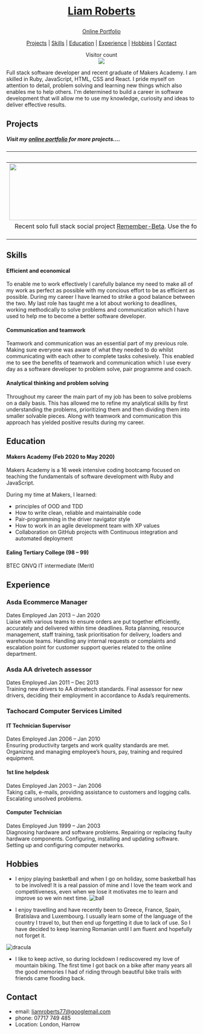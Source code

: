 <h1 align=center> 

[Liam Roberts](https://bit.ly/liams_portfolio)
</h1>

<div align="center">

[Online Portfolio](https://bit.ly/liams_portfolio)

</div>

<div align="center">

[Projects](#Projects) |
[Skills](#Skills)  |
[Education](#Education) |
[Experience](#Experience) |
[Hobbies](#Hobbies) |
[Contact](#Contact)

<p align="center"> 
  Visitor count<br>
  <img src="https://profile-counter.glitch.me/lroberts77/count.svg" />
</p>

</div>

Full stack software developer and recent graduate of Makers Academy. I am skilled in Ruby, JavaScript, HTML, CSS and React. I pride myself on attention to detail, problem solving and learning new things which also enables me to help others. I'm determined to build a career in software development that will allow me to use my knowledge, curiosity and ideas to deliver effective results.

<!-- Adaptable software developer with a can do attitude, I am a recent graduate of Makers Academy May 2020 skilled in Ruby and JavaScript. I take pride in attention to detail, problem solving and learning new things which also enables me to help others. I'm determined to work hard towards building a career in software development, where I can use the skills I have acquired and learn new ones. -->

## Projects

##### Visit my [online portfolio](https://bit.ly/liams_portfolio) for more projects....

|</a> [Rmemember-Beta](https://github.com/lroberts77/remember-beta)|</a> [React Spotify app](https://github.com/Team-react/Playlist_App)|</a> [Bank account](https://github.com/lroberts77/Bank-account) \| [Gilded Rose](https://github.com/lroberts77/GildedRose-Refactoring-Kata)|
|:-------------------------:|:-------------------------:|:-------------------------:|
|<img width="1604" alt="" src="https://github.com/lroberts77/lroberts77/blob/master/Assets/beta.png" height="150" width="258"> | <img width="1604" alt="" src="https://github.com/lroberts77/lroberts77/blob/master/Assets/play.png" height="150" width="258">  | <img width="1604" alt="" src="https://github.com/lroberts77/lroberts77/blob/master/Assets/bank.jpg" height="150" width="258">  |
| Recent solo full stack social project [Remember-Beta](https://remember-beta.netlify.app/). Use the form to create posts then like, delete and update at your convenience. Created using the MERN stack with the back end deployed to heroku and the front end deployed to netlify. Authentication update coming soon.| Short on time and tired of your playlists that you keep forgetting to update? No problem Introducing: [ROAD TO DISCOVERY](https://road-to-discovery.herokuapp.com/). Agile team project created using React, spotifys API, Travis for CI and continuous deployment to heroku in just over a week. | Week 10 of Makers Academy, to showcase solo understanding in OOP and TDD. Written in Ruby and tested with rspec and simplecov. |

## Skills

#### Efficient and economical
To enable me to work effectively I carefully balance my need to make all of my work as perfect as possible with my concious effort to be as efficient as possible. During my career I have learned to strike a good balance between the two. My last role has taught me a lot about working to deadlines, working methodically to solve problems and communication which I have used to help me to become a better software developer.

#### Communication and teamwork
Teamwork and communication was an essential part of my previous role. Making sure everyone was aware of what they needed to do whilst communicating with each other to complete tasks cohesively. This enabled me to see the benefits of teamwork and communication which I use every day as a software developer to problem solve, pair programme and coach.

#### Analytical thinking and problem solving
Throughout my career the main part of my job has been to solve problems on a daily basis. This has allowed me to refine my analytical skills by first understanding the problems, prioritizing them and then dividing them into smaller solvable pieces. Along with teamwork and communication this approach has yielded positive results during my career.

## Education

#### Makers Academy (Feb 2020 to May 2020)

Makers Academy is a 16 week intensive coding bootcamp focused on teaching the fundamentals of software development with Ruby and JavaScript.

During my time at Makers, I learned:
- principles of OOD and TDD
- How to write clean, reliable and maintainable code
- Pair-programming in the driver navigator style
- How to work in an agile development team with XP values
- Collaboration on GitHub projects with Continuous integration and automated deployment

#### Ealing Tertiary College (98 – 99)
BTEC GNVQ IT intermediate (Merit)

## Experience

### Asda Ecommerce Manager
Dates Employed Jan 2013 – Jan 2020\
Liaise with various teams to ensure orders are put together efficiently, accurately and delivered within time deadlines. Rota planning, resource management, staff training, task prioritisation for delivery, loaders and warehouse teams. Handling any internal requests or complaints and escalation point for customer support queries related to the online department.

### Asda AA drivetech assessor
Dates Employed Jan 2011 – Dec 2013\
Training new drivers to AA drivetech standards.
Final assessor for new drivers, deciding their employment in accordance to Asda’s requirements.


### Tachocard Computer Services Limited
#### IT Technician Supervisor
Dates Employed Jan 2006 – Jan 2010\
Ensuring productivity targets and work quality standards are met.
Organizing and managing employee’s hours, pay, training and required equipment.

#### 1st line helpdesk
Dates Employed Jan 2003 – Jan 2006\
Taking calls, e-mails, providing assistance to customers and logging calls.
Escalating unsolved problems.

#### Computer Technician
Dates Employed Jun 1999 – Jan 2003\
Diagnosing hardware and software problems.
Repairing or replacing faulty hardware components.
Configuring, installing and updating software.
Setting up and configuring computer networks.

## Hobbies

- I enjoy playing basketball and when I go on holiday, some basketball has to be involved! It is a real passion of mine and I love the team work and competitiveness, even when we lose it motivates me to learn and improve so we win next time.
![ball](https://github.com/lroberts77/CV/blob/master/Assets/ball-pic.jpg?raw=true "Liam Roberts 2019-20 season cup winner and finals MVP")

- I enjoy travelling and have recently been to Greece, France, Spain, Bratislava and Luxembourg. I usually learn some of the language of the country I travel to, but then end up forgetting it due to lack of use. So I have decided to keep learning Romanian until I am fluent and hopefully not forget it.

![dracula](https://github.com/lroberts77/CV/blob/master/Assets/draculas-castle.jpg?raw=true "Dracula's castle, ROMANIA")
- I like to keep active, so during lockdown I rediscovered my love of mountain biking. The first time I got back on a bike after many years all the good memories I had of riding through beautiful bike trails with friends came flooding back.  

## Contact
- email: liamroberts77@googlemail.com
- phone: 07717 749 485
- Location: London, Harrow
